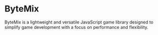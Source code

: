 # ByteMix
ByteMix is a lightweight and versatile JavaScript game library designed to simplify game development with a focus on performance and flexibility.
